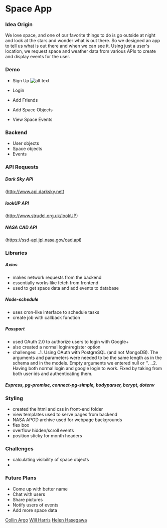# Space App
### Idea Origin
We love space, and one of our favorite things to do is go outside at night and look at the stars and wonder what is out there. So we designed an app to tell us what is out there and when we can see it.
Using just a user's location, we request space and weather data from various APIs to create and display events for the user.

### Demo
* Sign Up
![alt text](../../readme-images/demo-sign-up.png?raw=true)

* Login

* Add Friends

* Add Space Objects

* View Space Events


### Backend
* User objects
* Space objects
* Events

### API Requests
##### Dark Sky API
(http://www.api.darksky.net)
##### lookUP API
(http://www.strudel.org.uk/lookUP)
##### NASA CAD API
(https://ssd-api.jpl.nasa.gov/cad.api)

### Libraries
##### Axios
* makes network requests from the backend
* essentially works like fetch from frontend
* used to get space data and add events to database

##### Node-schedule
* uses cron-like interface to schedule tasks
* create job with callback function

##### Passport
* used OAuth 2.0 to authorize users to login with Google+
* also created a normal login/register option
* challenges: 
..1. Using OAuth with PostgreSQL (and not MongoDB). The arguments and parameters were needed to be the same length as in the schema and in the models. Empty arguments we entered null or ''.
..2. Having both normal login and google login to work. Fixed by taking from both user ids and authenticating them.  


##### Express, pg-promise, connect-pg-simple, bodyparser, bcrypt, dotenv

### Styling
* created the html and css in front-end folder
* view templates used to serve pages from backend
* NASA APOD archive used for webpage backgrounds
* flex box
* overflow hidden/scroll events
* position sticky for month headers

### Challenges
* calculating visibility of space objects
* 

### Future Plans
* Come up with better name
* Chat with users 
* Share pictures
* Notify users of events
* Add more space data


[Collin Argo](https://github.com/scollina)
[Will Harris](https://github.com/harriswill22)
[Helen Hasegawa](https://github.com/mkdir-helen)
